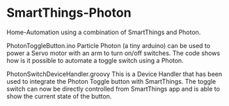 # SmartThings-Photon
Home-Automation using a combination of SmartThings and Photon.

PhotonToggleButton.ino
Particle Photon (a tiny arduino) can be used to power a Servo motor with an arm to turn on/off switches.
The code shows how is it possible to automate a toggle switch using a Photon.

PhotonSwitchDeviceHandler.groovy
This is a Device Handler that has been used to integrate the Photon Toggle button with SmartThings. The toggle switch can now be directly controlled from SmartThings app and is able to show the current state of the button.
